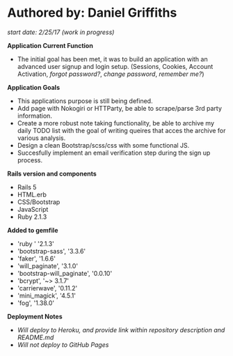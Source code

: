 # **Authored by: Daniel Griffiths**
*start date: 2/25/17 (work in progress)*


**Application Current Function**
- The initial goal has been met, it was to build an application with an advanced user signup and login setup. (Sessions, Cookies, Account Activation, *forgot password?*, *change password*, *remember me?*)

**Application Goals**
- This applications purpose is still being defined. 
- Add page with Nokogiri or HTTParty, be able to scrape/parse 3rd party information.
- Create a more robust note taking functionality, be able to archive my daily TODO list with the goal of writing queires that 
 acces the archive for various analysis.
- Design a clean Bootstrap/scss/css with some functional JS.
- Succesfully implement an email verification step during the sign up process.

**Rails version and components**
- Rails 5
- HTML.erb
- CSS/Bootstrap
- JavaScript
- Ruby 2.1.3

**Added to gemfile**
- 'ruby  '                    '2.1.3'
- 'bootstrap-sass',           '3.3.6'
- 'faker',                    '1.6.6'
- 'will_paginate',            '3.1.0'
- 'bootstrap-will_paginate', '0.0.10'
- 'bcrypt',                '~> 3.1.7'
- 'carrierwave',             '0.11.2'
- 'mini_magick',              '4.5.1'
- 'fog',                     '1.38.0'


**Deployment Notes**
- *Will deploy to Heroku, and provide link within repository description and README.md*
- *Will not deploy to GitHub Pages*

